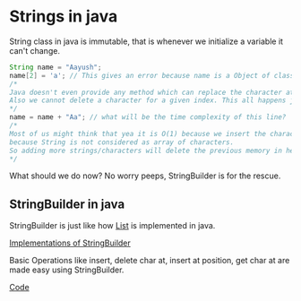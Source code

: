 # Strings in java

String class in java is immutable, that is whenever we initialize a variable it can't change.

```java
String name = "Aayush";
name[2] = 'a'; // This gives an error because name is a Object of class java and not an array.
/*
Java doesn't even provide any method which can replace the character at any index.
Also we cannot delete a character for a given index. This all happens just because Strings are immutable.
*/
name = name + "Aa"; // what will be the time complexity of this line?
/*
Most of us might think that yea it is O(1) because we insert the characters at the end. But No, it takes O(n) time complexity
because String is not considered as array of characters.
So adding more strings/characters will delete the previous memory in heap and will create a new one.
*/
```

What should we do now?
No worry peeps, StringBuilder is for the rescue.

## StringBuilder in java

StringBuilder is just like how [List](https://docs.oracle.com/javase/8/docs/api/java/util/List.html) is implemented in java.

[Implementations of StringBuilder](https://docs.oracle.com/javase/tutorial/java/data/buffers.html)

Basic Operations like insert, delete char at, insert at position, get char at are made easy using StringBuilder.

[Code](https://github.com/aayushwadhwani99/java-notes/blob/main/string%20builder/Stringbuilder.java)
